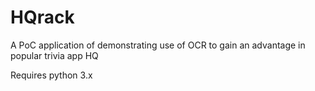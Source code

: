 # HQrack
A PoC application of demonstrating use of OCR to gain an advantage in popular trivia app HQ

Requires python 3.x 
